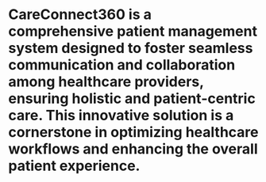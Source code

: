 # CareConnect360 is a comprehensive patient management system designed to foster seamless communication and collaboration among healthcare providers, ensuring holistic and patient-centric care. This innovative solution is a cornerstone in optimizing healthcare workflows and enhancing the overall patient experience.
